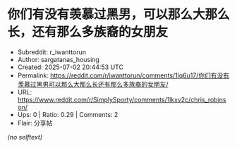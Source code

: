 # 你们有没有羡慕过黑男，可以那么大那么长，还有那么多族裔的女朋友

- Subreddit: r_iwanttorun
- Author: sargatanas_housing
- Created: 2025-07-02 20:44:53 UTC
- Permalink: https://reddit.com/r/iwanttorun/comments/1lq6u17/你们有没有羡慕过黑男可以那么大那么长还有那么多族裔的女朋友/
- URL: https://www.reddit.com/r/SimplySporty/comments/1lkxv2c/chris_robinson/
- Ups: 0 | Ratio: 0.29 | Comments: 2
- Flair: 分享帖

_(no selftext)_
